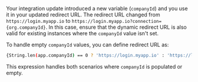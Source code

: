    Your integration update introduced a new variable (`companyId`) and you use it in your updated redirect URL. The redirect URL changed from `https://login.myapp.io` to `https://login.myapp.io?connection={org.companyId}`. In this case, ensure that the dynamic redirect URL is also valid for existing instances where the `companyId` value isn't set.

   To handle empty `companyId` values, you can define redirect URL as:

   ```bash
   {String.len(app.companyId) == 0 ? 'https://login.myapp.io' : 'https://login.myapp.io?connection=' + app.companyId}
   ```

   This expression handles both scenarios where `companyId` is populated or empty.